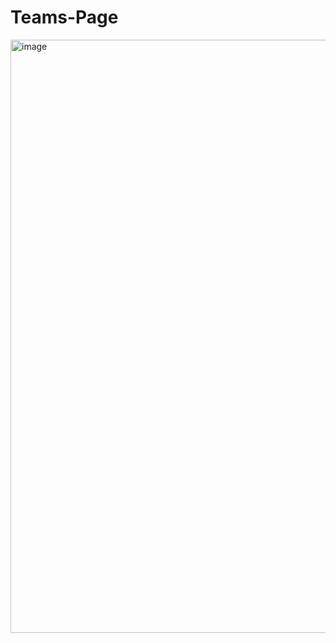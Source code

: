 # Teams-Page

<img width="949" alt="image" src="https://github.com/Rav-Kiran123/Teams-Page/assets/89346194/7251c8bd-bf14-4de1-a341-5d742b722ab9">
